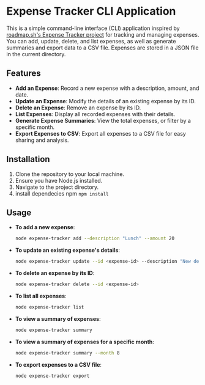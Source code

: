 # Expense Tracker CLI Application

This is a simple command-line interface (CLI) application inspired by [roadmap.sh's Expense Tracker project](https://roadmap.sh/projects/expense-tracker) for tracking and managing expenses. You can add, update, delete, and list expenses, as well as generate summaries and export data to a CSV file. Expenses are stored in a JSON file in the current directory.

## Features

- **Add an Expense**: Record a new expense with a description, amount, and date.
- **Update an Expense**: Modify the details of an existing expense by its ID.
- **Delete an Expense**: Remove an expense by its ID.
- **List Expenses**: Display all recorded expenses with their details.
- **Generate Expense Summaries**: View the total expenses, or filter by a specific month.
- **Export Expenses to CSV**: Export all expenses to a CSV file for easy sharing and analysis.

## Installation

1. Clone the repository to your local machine.
2. Ensure you have Node.js installed.
3. Navigate to the project directory.
4. install dependecies npm `npm install`

## Usage

- **To add a new expense**:
    ```bash
    node expense-tracker add --description "Lunch" --amount 20
- **To update an existing expense's details**:
    ```bash
    node expense-tracker update --id <expense-id> --description "New description" --amount 25
- **To delete an expense by its ID**:
    ```bash
    node expense-tracker delete --id <expense-id>
- **To list all expenses**:
    ```bash
    node expense-tracker list
- **To view a summary of expenses**:
    ```bash
    node expense-tracker summary
- **To view a summary of expenses for a specific month**:
    ```bash
    node expense-tracker summary --month 8
- **To export expenses to a CSV file**:
    ```bash
    node expense-tracker export